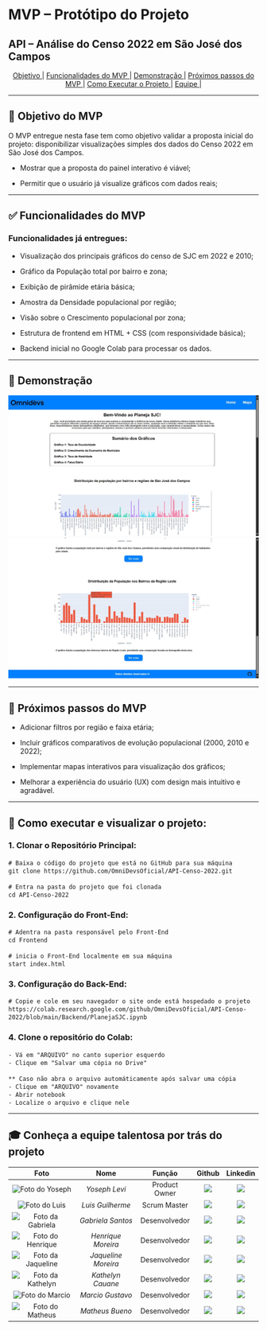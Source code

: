 # MVP – Protótipo do Projeto

## API – Análise do Censo 2022 em São José dos Campos

<p align="center">
  <a href ="#-Objetivo-do-MVP"> Objetivo </a>  |
  <a href ="#-Funcionalidades-do-MVP"> Funcionalidades do MVP </a>  |
  <a href ="#-Demonstração"> Demonstração </a>  |
  <a href ="#-Próximos-passos-do-MVP"> Próximos passos do MVP </a> |
  <a href ="#-como-executar-o-projeto"> Como Executar o Projeto </a> |
  <a href ="#-conheça-a-equipe-talentosa-por-trás-do-projeto"> Equipe </a> |
</p>
    
---

## 🚀 Objetivo do MVP

O MVP entregue nesta fase tem como objetivo validar a proposta inicial do projeto: disponibilizar visualizações simples dos dados do Censo 2022 em São José dos Campos.

- Mostrar que a proposta do painel interativo é viável;

- Permitir que o usuário já visualize gráficos com dados reais;

---

## ✅ Funcionalidades do MVP

### Funcionalidades já entregues:

- Visualização dos principais gráficos do censo de SJC em 2022 e 2010;

- Gráfico da População total por bairro e zona;

- Exibição de pirâmide etária básica;

- Amostra da Densidade populacional por região;

- Visão sobre o Crescimento populacional por zona;

- Estrutura de frontend em HTML + CSS (com responsividade básica);

- Backend inicial no Google Colab para processar os dados.

---

## 🎨 Demonstração

<div align="center"> <img src="./img/header.jpg" width="600px" alt="Demonstração do MVP"/> </div>
<div align="center"> <img src="./img/footer.jpg" width="600px" alt="Demonstração do MVP"/> </div>

---

## 🔮 Próximos passos do MVP

- Adicionar filtros por região e faixa etária;

- Incluir gráficos comparativos de evolução populacional (2000, 2010 e 2022);

- Implementar mapas interativos para visualização dos gráficos;

- Melhorar a experiência do usuário (UX) com design mais intuitivo e agradável.

---

## 📜 Como executar e visualizar o projeto:

<!-- Instalações e parte introdutória do projeto -->
### 1. Clonar o Repositório Principal:
```
# Baixa o código do projeto que está no GitHub para sua máquina
git clone https://github.com/OmniDevsOficial/API-Censo-2022.git

# Entra na pasta do projeto que foi clonada
cd API-Censo-2022
```

<!-- Primeira parte do Front-End -->
### 2. Configuração do Front-End:
```
# Adentra na pasta responsável pelo Front-End
cd Frontend

# inicia o Front-End localmente em sua máquina
start index.html
```

<!-- Configura o Back-End -->
### 3. Configuração do Back-End:
```
# Copie e cole em seu navegador o site onde está hospedado o projeto
https://colab.research.google.com/github/OmniDevsOficial/API-Censo-2022/blob/main/Backend/PlanejaSJC.ipynb
```

<!-- Configura o Back-End -->
### 4. Clone o repositório do Colab:
```
- Vá em "ARQUIVO" no canto superior esquerdo
- Clique em "Salvar uma cópia no Drive"

** Caso não abra o arquivo automáticamente após salvar uma cópia
- Clique em "ARQUIVO" novamente
- Abrir notebook
- Localize o arquivo e clique nele
```

---

## 🎓 Conheça a equipe talentosa por trás do projeto

| Foto | Nome | Função | Github | Linkedin |
| :---------: | :---------: | :---------------------: | :-----------------: | :-------: |
| <img src="https://avatars.githubusercontent.com/u/103455871?v=4" width=50px alt="Foto do Yoseph"> | *Yoseph Levi* | Product Owner | <a href="https://github.com/YosephLima"><img src="https://img.shields.io/badge/GitHub-100000?style=for-the-badge&logo=github&logoColor=white"></a> | <a href="https://www.linkedin.com/in/leonardo-borges-/"><img src="https://img.shields.io/badge/LinkedIn-0077B5?style=for-the-badge&logo=linkedin&logoColor=white"></a> 
| <img src="https://avatars.githubusercontent.com/u/225857936?v=4" width=50px alt="Foto do Luis"/> | *Luis Guilherme* | Scrum Master | <a href="https://github.com/Mactravish552"><img src="https://img.shields.io/badge/GitHub-100000?style=for-the-badge&logo=github&logoColor=white"></a> | <a href="not_found"><img src="https://img.shields.io/badge/LinkedIn-0077B5?style=for-the-badge&logo=linkedin&logoColor=white"></a> |
| <img src="https://avatars.githubusercontent.com/u/168978076?v=4" width=50px alt="Foto da Gabriela"> | *Gabriela Santos* | Desenvolvedor | <a href="https://github.com/GabSantt"><img src="https://img.shields.io/badge/GitHub-100000?style=for-the-badge&logo=github&logoColor=white"></a> | <a href="not_found"><img src="https://img.shields.io/badge/LinkedIn-0077B5?style=for-the-badge&logo=linkedin&logoColor=white"></a> | 
| <img src="https://avatars.githubusercontent.com/u/168497458?v=4" width=50px alt="Foto do Henrique"/> | *Henrique Moreira* | Desenvolvedor | <a href="https://github.com/DeveloperCorsair"><img src="https://img.shields.io/badge/GitHub-100000?style=for-the-badge&logo=github&logoColor=white"></a> | <a href="https://www.linkedin.com/in/henriquemm/"><img src="https://img.shields.io/badge/LinkedIn-0077B5?style=for-the-badge&logo=linkedin&logoColor=white"></a> 
| <img src="https://avatars.githubusercontent.com/u/226374648?v=4" width=50px  alt="Foto da Jaqueline"> | *Jaqueline Moreira* | Desenvolvedor | <a href="https://github.com/Jayyliix15"><img src="https://img.shields.io/badge/GitHub-100000?style=for-the-badge&logo=github&logoColor=white"></a> | <a href="not_found"> <img src="https://img.shields.io/badge/LinkedIn-0077B5?style=for-the-badge&logo=linkedin&logoColor=white"></a> |
| <img src="https://avatars.githubusercontent.com/u/225857087?v=4" width=50px alt="Foto da Kathelyn"/> | *Kathelyn Cauane* | Desenvolvedor | <a href="https://github.com/KathelynZanin"><img src="https://img.shields.io/badge/GitHub-100000?style=for-the-badge&logo=github&logoColor=white"></a> | <a href="not_found"><img src="https://img.shields.io/badge/LinkedIn-0077B5?style=for-the-badge&logo=linkedin&logoColor=white"></a> |
| <img src="https://avatars.githubusercontent.com/u/189993239?v=4" width=50px  alt="Foto do Marcio"> | *Marcio Gustavo* | Desenvolvedor | <a href="https://github.com/Marcio-gustavoI"><img src="https://img.shields.io/badge/GitHub-100000?style=for-the-badge&logo=github&logoColor=white"></a> | <a href="not_found"><img src="https://img.shields.io/badge/LinkedIn-0077B5?style=for-the-badge&logo=linkedin&logoColor=white"></a> | 
| <img src="https://avatars.githubusercontent.com/u/225857870?v=4" width=50px alt="Foto do Matheus"> | *Matheus Bueno* | Desenvolvedor | <a href="https://github.com/Matheusxfc"><img src="https://img.shields.io/badge/GitHub-100000?style=for-the-badge&logo=github&logoColor=white"></a> | <a href="not_found"><img src="https://img.shields.io/badge/LinkedIn-0077B5?style=for-the-badge&logo=linkedin&logoColor=white"></a>